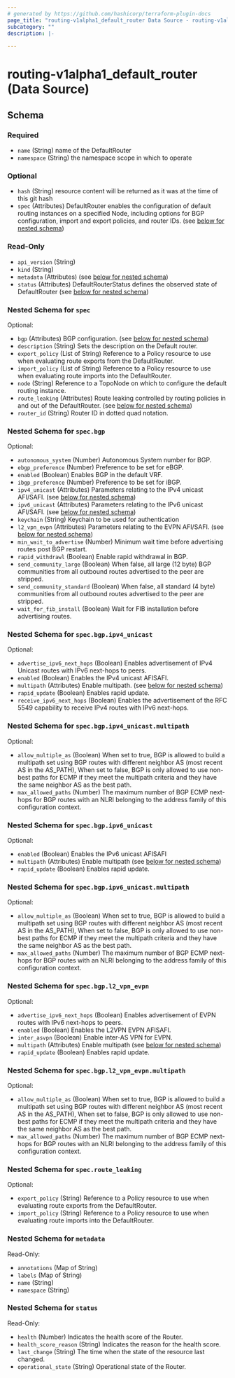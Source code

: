 ```yaml
---
# generated by https://github.com/hashicorp/terraform-plugin-docs
page_title: "routing-v1alpha1_default_router Data Source - routing-v1alpha1"
subcategory: ""
description: |-
  
---
```


# routing-v1alpha1_default_router (Data Source)





<!-- schema generated by tfplugindocs -->
## Schema

### Required

- `name` (String) name of the DefaultRouter
- `namespace` (String) the namespace scope in which to operate

### Optional

- `hash` (String) resource content will be returned as it was at the time of this git hash
- `spec` (Attributes) DefaultRouter enables the configuration of default routing instances on a specified Node, including options for BGP configuration, import and export policies, and router IDs. (see [below for nested schema](#nestedatt--spec))

### Read-Only

- `api_version` (String)
- `kind` (String)
- `metadata` (Attributes) (see [below for nested schema](#nestedatt--metadata))
- `status` (Attributes) DefaultRouterStatus defines the observed state of DefaultRouter (see [below for nested schema](#nestedatt--status))

<a id="nestedatt--spec"></a>
### Nested Schema for `spec`

Optional:

- `bgp` (Attributes) BGP configuration. (see [below for nested schema](#nestedatt--spec--bgp))
- `description` (String) Sets the description on the Default router.
- `export_policy` (List of String) Reference to a Policy resource to use when evaluating route exports from the DefaultRouter.
- `import_policy` (List of String) Reference to a Policy resource to use when evaluating route imports into the DefaultRouter.
- `node` (String) Reference to a TopoNode on which to configure the default routing instance.
- `route_leaking` (Attributes) Route leaking controlled by routing policies in and out of the DefaultRouter. (see [below for nested schema](#nestedatt--spec--route_leaking))
- `router_id` (String) Router ID in dotted quad notation.

<a id="nestedatt--spec--bgp"></a>
### Nested Schema for `spec.bgp`

Optional:

- `autonomous_system` (Number) Autonomous System number for BGP.
- `ebgp_preference` (Number) Preference to be set for eBGP.
- `enabled` (Boolean) Enables BGP in the default VRF.
- `ibgp_preference` (Number) Preference to be set for iBGP.
- `ipv4_unicast` (Attributes) Parameters relating to the IPv4 unicast AFI/SAFI. (see [below for nested schema](#nestedatt--spec--bgp--ipv4_unicast))
- `ipv6_unicast` (Attributes) Parameters relating to the IPv6 unicast AFI/SAFI. (see [below for nested schema](#nestedatt--spec--bgp--ipv6_unicast))
- `keychain` (String) Keychain to be used for authentication
- `l2_vpn_evpn` (Attributes) Parameters relating to the EVPN AFI/SAFI. (see [below for nested schema](#nestedatt--spec--bgp--l2_vpn_evpn))
- `min_wait_to_advertise` (Number) Minimum wait time before advertising routes post BGP restart.
- `rapid_withdrawl` (Boolean) Enable rapid withdrawal in BGP.
- `send_community_large` (Boolean) When false, all large (12 byte) BGP communities from all outbound routes advertised to the peer are stripped.
- `send_community_standard` (Boolean) When false, all standard (4 byte) communities from all outbound routes advertised to the peer are stripped.
- `wait_for_fib_install` (Boolean) Wait for FIB installation before advertising routes.

<a id="nestedatt--spec--bgp--ipv4_unicast"></a>
### Nested Schema for `spec.bgp.ipv4_unicast`

Optional:

- `advertise_ipv6_next_hops` (Boolean) Enables advertisement of IPv4 Unicast routes with IPv6 next-hops to peers.
- `enabled` (Boolean) Enables the IPv4 unicast AFISAFI.
- `multipath` (Attributes) Enable multipath. (see [below for nested schema](#nestedatt--spec--bgp--ipv4_unicast--multipath))
- `rapid_update` (Boolean) Enables rapid update.
- `receive_ipv6_next_hops` (Boolean) Enables the advertisement of the RFC 5549 capability to receive IPv4 routes with IPv6 next-hops.

<a id="nestedatt--spec--bgp--ipv4_unicast--multipath"></a>
### Nested Schema for `spec.bgp.ipv4_unicast.multipath`

Optional:

- `allow_multiple_as` (Boolean) When set to true, BGP is allowed to build a multipath set using BGP routes with different neighbor AS (most recent AS in the AS_PATH), When set to false, BGP is only allowed to use non-best paths for ECMP if they meet the multipath criteria and they have the same neighbor AS as the best path.
- `max_allowed_paths` (Number) The maximum number of BGP ECMP next-hops for BGP routes with an NLRI belonging to the address family of this configuration context.



<a id="nestedatt--spec--bgp--ipv6_unicast"></a>
### Nested Schema for `spec.bgp.ipv6_unicast`

Optional:

- `enabled` (Boolean) Enables the IPv6 unicast AFISAFI
- `multipath` (Attributes) Enable multipath (see [below for nested schema](#nestedatt--spec--bgp--ipv6_unicast--multipath))
- `rapid_update` (Boolean) Enables rapid update.

<a id="nestedatt--spec--bgp--ipv6_unicast--multipath"></a>
### Nested Schema for `spec.bgp.ipv6_unicast.multipath`

Optional:

- `allow_multiple_as` (Boolean) When set to true, BGP is allowed to build a multipath set using BGP routes with different neighbor AS (most recent AS in the AS_PATH), When set to false, BGP is only allowed to use non-best paths for ECMP if they meet the multipath criteria and they have the same neighbor AS as the best path.
- `max_allowed_paths` (Number) The maximum number of BGP ECMP next-hops for BGP routes with an NLRI belonging to the address family of this configuration context.



<a id="nestedatt--spec--bgp--l2_vpn_evpn"></a>
### Nested Schema for `spec.bgp.l2_vpn_evpn`

Optional:

- `advertise_ipv6_next_hops` (Boolean) Enables advertisement of EVPN routes with IPv6 next-hops to peers.
- `enabled` (Boolean) Enables the L2VPN EVPN AFISAFI.
- `inter_asvpn` (Boolean) Enable inter-AS VPN for EVPN.
- `multipath` (Attributes) Enable multipath (see [below for nested schema](#nestedatt--spec--bgp--l2_vpn_evpn--multipath))
- `rapid_update` (Boolean) Enables rapid update.

<a id="nestedatt--spec--bgp--l2_vpn_evpn--multipath"></a>
### Nested Schema for `spec.bgp.l2_vpn_evpn.multipath`

Optional:

- `allow_multiple_as` (Boolean) When set to true, BGP is allowed to build a multipath set using BGP routes with different neighbor AS (most recent AS in the AS_PATH), When set to false, BGP is only allowed to use non-best paths for ECMP if they meet the multipath criteria and they have the same neighbor AS as the best path.
- `max_allowed_paths` (Number) The maximum number of BGP ECMP next-hops for BGP routes with an NLRI belonging to the address family of this configuration context.




<a id="nestedatt--spec--route_leaking"></a>
### Nested Schema for `spec.route_leaking`

Optional:

- `export_policy` (String) Reference to a Policy resource to use when evaluating route exports from the DefaultRouter.
- `import_policy` (String) Reference to a Policy resource to use when evaluating route imports into the DefaultRouter.



<a id="nestedatt--metadata"></a>
### Nested Schema for `metadata`

Read-Only:

- `annotations` (Map of String)
- `labels` (Map of String)
- `name` (String)
- `namespace` (String)


<a id="nestedatt--status"></a>
### Nested Schema for `status`

Read-Only:

- `health` (Number) Indicates the health score of the Router.
- `health_score_reason` (String) Indicates the reason for the health score.
- `last_change` (String) The time when the state of the resource last changed.
- `operational_state` (String) Operational state of the Router.
